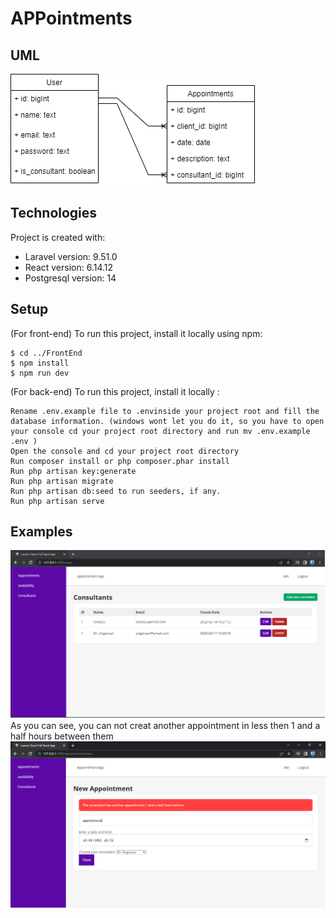 # APPointments

## UML
![uml](./photos/uml.png)

## Technologies
Project is created with:
* Laravel version: 9.51.0
* React version: 6.14.12
* Postgresql version: 14

## Setup
(For front-end)
To run this project, install it locally using npm:

```
$ cd ../FrontEnd
$ npm install
$ npm run dev
```
(For back-end)
To run this project, install it locally :

```
Rename .env.example file to .envinside your project root and fill the database information. (windows wont let you do it, so you have to open your console cd your project root directory and run mv .env.example .env )
Open the console and cd your project root directory
Run composer install or php composer.phar install
Run php artisan key:generate
Run php artisan migrate
Run php artisan db:seed to run seeders, if any.
Run php artisan serve
```

## Examples
![first](./photos/first_page.png)
As you can see, you can not creat another appointment in less then 1 and a half hours between them
![appointmen](./photos/appointmen.png)



